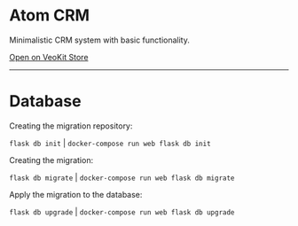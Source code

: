 # Atom CRM

Minimalistic CRM system with basic functionality.

[Open on VeoKit Store](https://veokit.com/store/1-veokit-team/1-atomcrm)

---

# Database

Creating the migration repository: 

`flask db init` | `docker-compose run web flask db init`

Creating the migration:

`flask db migrate` | `docker-compose run web flask db migrate`

Apply the migration to the database:

`flask db upgrade` | `docker-compose run web flask db upgrade`
